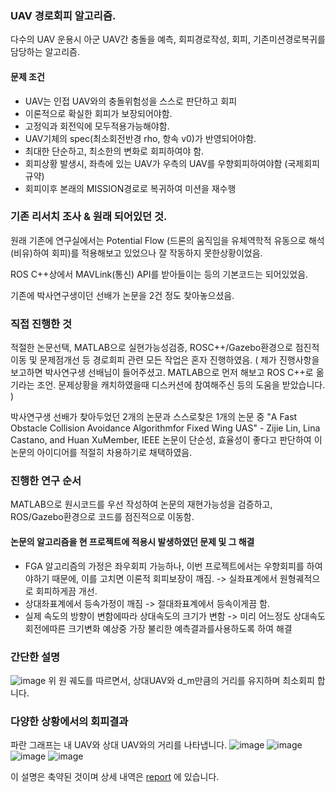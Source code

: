 ### UAV 경로회피 알고리즘. 
다수의 UAV 운용시 아군 UAV간 충돌을 예측, 회피경로작성, 회피, 기존미션경로복귀를 담당하는 알고리즘.

#### 문제 조건
- UAV는 인접 UAV와의 충돌위험성을 스스로 판단하고 회피
- 이론적으로 확실한 회피가 보장되어야함.
- 고정익과 회전익에 모두적용가능해야함.
- UAV기체의 spec(최소회전반경 rho, 항속 v0)가 반영되어야함.
- 최대한 단순하고, 최소한의 변화로 회피하여야 함.
- 회피상황 발생시, 좌측에 있는 UAV가 우측의 UAV를 우향회피하여야함 (국제회피규약)
- 회피이후 본래의 MISSION경로로 복귀하여 미션을 재수행

### 기존 리서치 조사 & 원래 되어있던 것.
원래 기존에 연구실에서는 Potential Flow (드론의 움직임을 유체역학적 유동으로 해석(비유)하여 회피)를 
적용해보고 있었으나 잘 작동하지 못한상황이었음.

ROS C++상에서 MAVLink(통신) API를 받아들이는 등의 기본코드는 되어있었음.

기존에 박사연구생이던 선배가 논문을 2건 정도 찾아놓으셨음.

### 직접 진행한 것
적절한 논문선택, MATLAB으로 실현가능성검증, ROSC++/Gazebo환경으로 점진적 이동 및 문제점개선 등
경로회피 관련 모든 작업은 혼자 진행하였음.
(  제가 진행사항을 보고하면 박사연구생 선배님이 들어주셨고. 
MATLAB으로 먼저 해보고 ROS C++로 옮기라는 조언.
문제상황을 캐치하였을때 디스커션에 참여해주신 등의 도움을 받았습니다. )

박사연구생 선배가 찾아두었던 2개의 논문과 스스로찾은 1개의 논문 중
"A Fast Obstacle Collision Avoidance Algorithmfor Fixed Wing UAS" - Zijie
Lin, Lina Castano, and Huan XuMember, IEEE
논문이 단순성, 효율성이 좋다고 판단하여 이 논문의 아이디어를 적절히 차용하기로 채택하였음.


### 진행한 연구 순서
MATLAB으로 원시코드를 우선 작성하여 논문의 재현가능성을 검증하고,
ROS/Gazebo환경으로 코드를 점진적으로 이동함.

#### 논문의 알고리즘을 현 프로젝트에 적용시 발생하였던 문제 및 그 해결
- FGA 알고리즘의 가정은 좌우회피 가능하나, 이번 프로젝트에서는 우향회피를 하여야하기 때문에,
  이를 고치면 이론적 회피보장이 깨짐. -> 실좌표계에서 원형궤적으로 회피하게끔 개선.
- 상대좌표계에서 등속가정이 깨짐 -> 절대좌표계에서 등속이게끔 함.
- 실제 속도의 방향이 변함에따라 상대속도의 크기가 변함 -> 미리 어느정도 상대속도회전에따른 크기변화 예상중 가장 불리한 예측결과를사용하도록 하여 해결

### 간단한 설명
![image](https://github.com/skiende74/UAV-collision-avoidance/assets/86130706/4c95e342-c15a-4631-a454-df4ffe1eeea1)
위 원 궤도를 따르면서, 상대UAV와 d_m만큼의 거리를 유지하며 최소회피 합니다.

### 다양한 상황에서의 회피결과
파란 그래프는 내 UAV와 상대 UAV와의 거리를 나타냅니다.
![image](https://github.com/skiende74/UAV-collision-avoidance/assets/86130706/9023716f-a697-4552-aedb-29795cabec1a)
![image](https://github.com/skiende74/UAV-collision-avoidance/assets/86130706/52b7d399-4df7-4170-bb10-9297837b590f)
![image](https://github.com/skiende74/UAV-collision-avoidance/assets/86130706/d1de6f9f-efc3-484b-9722-0d81e17a2216)
![image](https://github.com/skiende74/UAV-collision-avoidance/assets/86130706/dc70d2ae-21e3-4d5b-9ddd-675a2a1ed529)


이 설명은 축약된 것이며 상세 내역은
[report](https://github.com/skiende74/UAV-collision-avoidance/blob/main/report.pdf) 에 있습니다.
